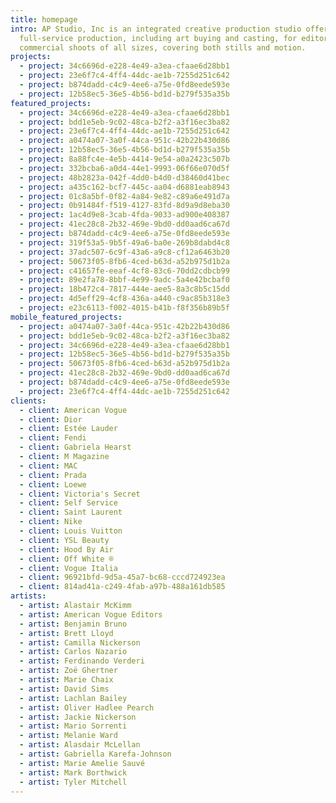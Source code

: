 ```yaml
---
title: homepage
intro: AP Studio, Inc is an integrated creative production studio offering
  full-service production, including art buying and casting, for editorial and
  commercial shoots of all sizes, covering both stills and motion.
projects:
  - project: 34c6696d-e228-4e49-a3ea-cfaae6d28bb1
  - project: 23e6f7c4-4ff4-44dc-ae1b-7255d251c642
  - project: b874dadd-c4c9-4ee6-a75e-0fd8eede593e
  - project: 12b58ec5-36e5-4b56-bd1d-b279f535a35b
featured_projects:
  - project: 34c6696d-e228-4e49-a3ea-cfaae6d28bb1
  - project: bdd1e5eb-9c02-48ca-b2f2-a3f16ec3ba82
  - project: 23e6f7c4-4ff4-44dc-ae1b-7255d251c642
  - project: a0474a07-3a0f-44ca-951c-42b22b430d86
  - project: 12b58ec5-36e5-4b56-bd1d-b279f535a35b
  - project: 8a88fc4e-4e5b-4414-9e54-a0a2423c507b
  - project: 332bcba6-a0d4-44e1-9993-06f66e070d5f
  - project: 48b2823a-042f-4dd0-b4d0-d38460d41bec
  - project: a435c162-bcf7-445c-aa04-d6881eab8943
  - project: 01c8a5bf-0f82-4a84-9e82-c89a6e491d7a
  - project: 0b91484f-f519-4127-83fd-8d9a9d8eba30
  - project: 1ac4d9e8-3cab-4fda-9033-ad900e408387
  - project: 41ec28c8-2b32-469e-9bd0-dd0aad6ca67d
  - project: b874dadd-c4c9-4ee6-a75e-0fd8eede593e
  - project: 319f53a5-9b5f-49a6-ba0e-269b8dabd4c8
  - project: 37adc507-6c9f-43a6-a9c8-cf12a6463b20
  - project: 50673f05-8fb6-4ced-b63d-a52b975d1b2a
  - project: c41657fe-eeaf-4cf8-83c6-70dd2cdbcb99
  - project: 89e2fa78-8bbf-4e99-9adc-5a4e42bcbaf0
  - project: 18b472c4-7817-444e-aee5-8a3c8b5c15dd
  - project: 4d5eff29-4cf8-436a-a440-c9ac85b318e3
  - project: e23c6113-f002-4015-b41b-f8f356b89b5f
mobile_featured_projects:
  - project: a0474a07-3a0f-44ca-951c-42b22b430d86
  - project: bdd1e5eb-9c02-48ca-b2f2-a3f16ec3ba82
  - project: 34c6696d-e228-4e49-a3ea-cfaae6d28bb1
  - project: 12b58ec5-36e5-4b56-bd1d-b279f535a35b
  - project: 50673f05-8fb6-4ced-b63d-a52b975d1b2a
  - project: 41ec28c8-2b32-469e-9bd0-dd0aad6ca67d
  - project: b874dadd-c4c9-4ee6-a75e-0fd8eede593e
  - project: 23e6f7c4-4ff4-44dc-ae1b-7255d251c642
clients:
  - client: American Vogue
  - client: Dior
  - client: Estée Lauder
  - client: Fendi
  - client: Gabriela Hearst
  - client: M Magazine
  - client: MAC
  - client: Prada
  - client: Loewe
  - client: Victoria's Secret
  - client: Self Service
  - client: Saint Laurent
  - client: Nike
  - client: Louis Vuitton
  - client: YSL Beauty
  - client: Hood By Air
  - client: Off White ®
  - client: Vogue Italia
  - client: 96921bfd-9d5a-45a7-bc68-cccd724923ea
  - client: 814ad41a-c249-4fab-a97b-488a161db585
artists:
  - artist: Alastair McKimm
  - artist: American Vogue Editors
  - artist: Benjamin Bruno
  - artist: Brett Lloyd
  - artist: Camilla Nickerson
  - artist: Carlos Nazario
  - artist: Ferdinando Verderi
  - artist: Zoë Ghertner
  - artist: Marie Chaix
  - artist: David Sims
  - artist: Lachlan Bailey
  - artist: Oliver Hadlee Pearch
  - artist: Jackie Nickerson
  - artist: Mario Sorrenti
  - artist: Melanie Ward
  - artist: Alasdair McLellan
  - artist: Gabriella Karefa-Johnson
  - artist: Marie Amelie Sauvé
  - artist: Mark Borthwick
  - artist: Tyler Mitchell
---
```

